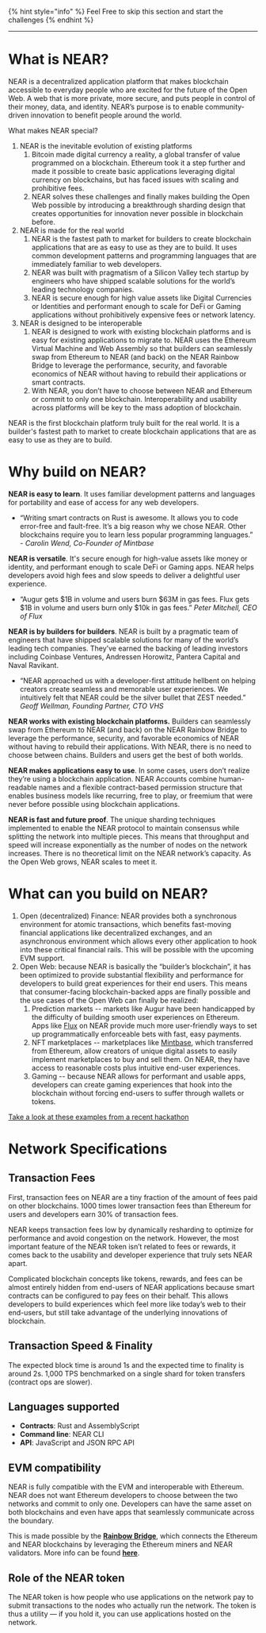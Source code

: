 {% hint style="info" %}
Feel Free to skip this section and start the challenges
{% endhint %}

------------------------

# What is NEAR?

NEAR is a decentralized application platform that makes blockchain accessible to everyday people who are excited for the future of the Open Web. A web that is more private, more secure, and puts people in control of their money, data, and identity. NEAR’s purpose is to enable community-driven innovation to benefit people around the world.

What makes NEAR special?

1. NEAR is the inevitable evolution of existing platforms 
   1. Bitcoin made digital currency a reality, a global transfer of value programmed on a blockchain. Ethereum took it a step further and made it possible to create basic applications leveraging digital currency on blockchains, but has faced issues with scaling and prohibitive fees.  
   2. NEAR solves these challenges and finally makes building the Open Web possible by introducing a breakthrough sharding design that creates opportunities for innovation never possible in blockchain before. 
2. NEAR is made for the real world 
   1. NEAR is the fastest path to market for builders to create blockchain applications that are as easy to use as they are to build. It uses common development patterns and programming languages that are immediately familiar to web developers. 
   2. NEAR was built with pragmatism of a Silicon Valley tech startup by engineers who have shipped scalable solutions for the world’s leading technology companies. 
   3. NEAR is secure enough for high value assets like Digital Currencies or Identities and performant enough to scale for DeFi or Gaming applications without prohibitively expensive fees or network latency. 
3. NEAR is designed to be interoperable 
   1. NEAR is designed to work with existing blockchain platforms and is easy for existing applications to migrate to. NEAR uses the Ethereum Virtual Machine and Web Assembly so that builders can seamlessly swap from Ethereum to NEAR (and back) on the NEAR Rainbow Bridge to leverage the performance, security, and favorable economics of NEAR without having to rebuild their applications or smart contracts. 
   2. With NEAR, you don’t have to choose between NEAR and Ethereum or commit to only one blockchain. Interoperability and usability across platforms will be key to the mass adoption of blockchain.

NEAR is the first blockchain platform truly built for the real world. It is a builder's fastest path to market to create blockchain applications that are as easy to use as they are to build.

# Why build on NEAR?

**NEAR is easy to learn**. It uses familiar development patterns and languages for portability and ease of access for any web developers.

* “Writing smart contracts on Rust is awesome. It allows you to code error-free and fault-free. It’s a big reason why we chose NEAR. Other blockchains require you to learn less popular programming languages.” - _Carolin Wend, Co-Founder of Mintbase_

**NEAR is versatile**. It's secure enough for high-value assets like money or identity, and performant enough to scale DeFi or Gaming apps. NEAR helps developers avoid high fees and slow speeds to deliver a delightful user experience.

* “Augur gets $1B in volume and users burn $63M in gas fees. Flux gets $1B in volume and users burn only $10k in gas fees.” _Peter Mitchell, CEO of Flux_

**NEAR is by builders for builders**. NEAR is built by a pragmatic team of engineers that have shipped scalable solutions for many of the world’s leading tech companies. They’ve earned the backing of leading investors including Coinbase Ventures, Andressen Horowitz, Pantera Capital and Naval Ravikant.

* “NEAR approached us with a developer-first attitude hellbent on helping creators create seamless and memorable user experiences. We intuitively felt that NEAR could be the silver bullet that ZEST needed.” _Geoff Wellman, Founding Partner, CTO VHS_

**NEAR works with existing blockchain platforms.** Builders can seamlessly swap from Ethereum to NEAR (and back) on the NEAR Rainbow Bridge to leverage the performance, security, and favorable economics of NEAR without having to rebuild their applications. With NEAR, there is no need to choose between chains. Builders and users get the best of both worlds.

**NEAR makes applications easy to use**. In some cases, users don’t realize they’re using a blockchain application. NEAR Accounts combine human-readable names and a flexible contract-based permission structure that enables business models like recurring, free to play, or freemium that were never before possible using blockchain applications.

**NEAR is fast and future proof**. The unique sharding techniques implemented to enable the NEAR protocol to maintain consensus while splitting the network into multiple pieces. This means that throughput and speed will increase exponentially as the number of nodes on the network increases. There is no theoretical limit on the NEAR network’s capacity. As the Open Web grows, NEAR scales to meet it.

# What can you build on NEAR?

1. Open (decentralized) Finance: NEAR provides both a synchronous environment for atomic transactions, which benefits fast-moving financial applications like decentralized exchanges, and an asynchronous environment which allows every other application to hook into these critical financial rails. This will be possible with the upcoming EVM support.  
2. Open Web: because NEAR is basically the “builder’s blockchain”, it has been optimized to provide substantial flexibility and performance for developers to build great experiences for their end users. This means that consumer-facing blockchain-backed apps are finally possible and the use cases of the Open Web can finally be realized: 
   1. Prediction markets -- markets like Augur have been handicapped by the difficulty of building smooth user experiences on Ethereum.  Apps like [Flux](https://flux.market) on NEAR provide much more user-friendly ways to set up programmatically enforceable bets with fast, easy payments. 
   2. NFT marketplaces -- marketplaces like [Mintbase](https://mintbase.io), which transferred from Ethereum, allow creators of unique digital assets to easily implement marketplaces to buy and sell them. On NEAR, they have access to reasonable costs plus intuitive end-user experiences. 
   3. Gaming -- because NEAR allows for performant and usable apps, developers can create gaming experiences that hook into the blockchain without forcing end-users to suffer through wallets or tokens.

[Take a look at these examples from a recent hackathon](https://near.org/blog/winners-of-hack-the-rainbow)

# Network Specifications

## Transaction Fees

First, transaction fees on NEAR are a tiny fraction of the amount of fees paid on other blockchains. 1000 times lower transaction fees than Ethereum for users and developers earn 30% of transaction fees.

NEAR keeps transaction fees low by dynamically resharding to optimize for performance and avoid congestion on the network. However, the most important feature of the NEAR token isn’t related to fees or rewards, it comes back to the usability and developer experience that truly sets NEAR apart.

Complicated blockchain concepts like tokens, rewards, and fees can be almost entirely hidden from end-users of NEAR applications because smart contracts can be configured to pay fees on their behalf. This allows developers to build experiences which feel more like today’s web to their end-users, but still take advantage of the underlying innovations of blockchain.

## Transaction Speed & Finality

The expected block time is around 1s and the expected time to finality is around 2s. 1,000 TPS benchmarked on a single shard for token transfers (contract ops are slower).

## Languages supported

* **Contracts**: Rust and AssemblyScript
* **Command line**: NEAR CLI
* **API**: JavaScript and JSON RPC API

## EVM compatibility

NEAR is fully compatible with the EVM and interoperable with Ethereum. NEAR does not want Ethereum developers to choose between the two networks and commit to only one. Developers can have the same asset on both blockchains and even have apps that seamlessly communicate across the boundary.

This is made possible by the [**Rainbow Bridge**](https://github.com/near/rainbow-bridge), which connects the Ethereum and NEAR blockchains by leveraging the Ethereum miners and NEAR validators. More info can be found [**here**](https://github.com/near/near-evm).

## Role of the NEAR token

The NEAR token is how people who use applications on the network pay to submit transactions to the nodes who actually run the network. The token is thus a utility — if you hold it, you can use applications hosted on the network.
